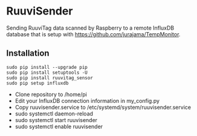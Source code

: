 # RuuviSender
Sending RuuviTag data scanned by Raspberry to a remote InfluxDB database that is setup with https://github.com/jurajama/TempMonitor.

## Installation

```sudo apt-get install bluez-hcidump
sudo pip install --upgrade pip
sudo pip install setuptools -U
sudo pip install ruuvitag_sensor
sudo pip setup influxdb
```

- Clone repository to /home/pi
- Edit your InfluxDB connection information in my_config.py
- Copy ruuvisender.service to /etc/systemd/system/ruuvisender.service
- sudo systemctl daemon-reload
- sudo systemctl start ruuvisender
- sudo systemctl enable ruuvisender


